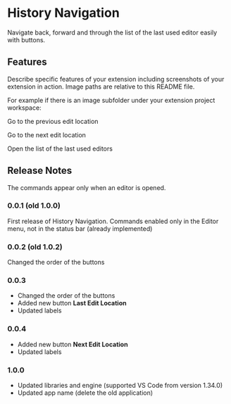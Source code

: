 # History Navigation

Navigate back, forward and through the list of the last used editor easily with buttons.

## Features

Describe specific features of your extension including screenshots of your extension in action. Image paths are relative to this README file.

For example if there is an image subfolder under your extension project workspace:

Go to the previous edit location

Go to the next edit location

Open the list of the last used editors

## Release Notes

The commands appear only when an editor is opened.

### 0.0.1 (old 1.0.0)

First release of History Navigation. Commands enabled only in the Editor menu, not in the status bar (already implemented)

### 0.0.2 (old 1.0.2)

Changed the order of the buttons

### 0.0.3

- Changed the order of the buttons
- Added new button **Last Edit Location**
- Updated labels

### 0.0.4

- Added new button **Next Edit Location**
- Updated labels

### 1.0.0

- Updated libraries and engine (supported VS Code from version 1.34.0)
- Updated app name (delete the old application)
